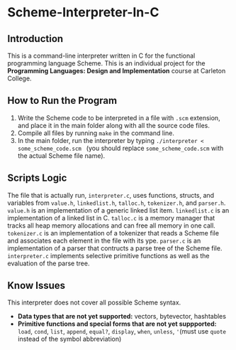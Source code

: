 # Scheme-Interpreter-In-C
## Introduction
This is a command-line interpreter written in C for the functional programming language Scheme. This is an individual project for the __Programming Languages: Design and Implementation__ course at Carleton College. 
 
## How to Run the Program
1. Write the Scheme code to be interpreted in a file with `.scm` extension, and place it in the main folder along with all the source code files.  
2. Compile all files by running `make` in the command line.
3. In the main folder, run the interpreter by typing `./interpreter < some_scheme_code.scm ` (you should replace `some_scheme_code.scm` with the actual Scheme file name). 

## Scripts Logic
The file that is actually run, `interpreter.c`, uses functions, structs, and variables from `value.h`, `linkedlist.h`, `talloc.h`, `tokenizer.h`, and `parser.h`. `value.h` is an implementation of a generic linked list item.
`linkedlist.c` is an implementation of a linked list in C.
`talloc.c` is a memory manager that tracks all heap memory allocations and can free all memory in one call.
`tokenizer.c` is an implementation of a tokenizer that reads a Scheme file and associates each element in the file with its ype.
`parser.c` is an implementation of a parser that contructs a parse tree of the Scheme file.  
`interpreter.c` implements selective primitive functions as well as the evaluation of the parse tree. 

## Know Issues
This interpreter does not cover all possible Scheme syntax. 
- __Data types that are not yet supported:__ vectors, bytevector, hashtables
- __Primitive functions and special forms that are not yet suppported:__ `load`, `cond`, `list`, `append`, `equal?`, `display`, `when`, `unless`, `'`(must use `quote` instead of the symbol abbreviation)
